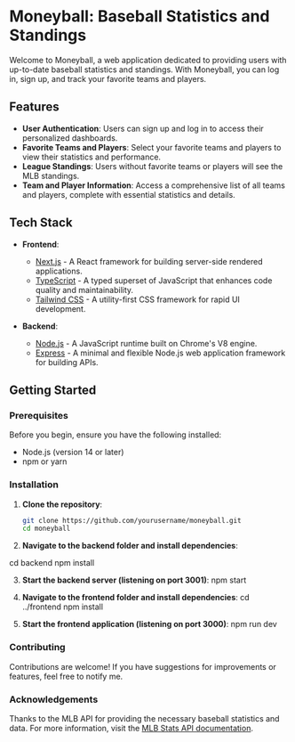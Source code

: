 # Moneyball: Baseball Statistics and Standings

Welcome to Moneyball, a web application dedicated to providing users with up-to-date baseball statistics and standings. With Moneyball, you can log in, sign up, and track your favorite teams and players.

## Features

- **User Authentication**: Users can sign up and log in to access their personalized dashboards.
- **Favorite Teams and Players**: Select your favorite teams and players to view their statistics and performance.
- **League Standings**: Users without favorite teams or players will see the MLB standings.
- **Team and Player Information**: Access a comprehensive list of all teams and players, complete with essential statistics and details.

## Tech Stack

- **Frontend**:

  - [Next.js](https://nextjs.org/) - A React framework for building server-side rendered applications.
  - [TypeScript](https://www.typescriptlang.org/) - A typed superset of JavaScript that enhances code quality and maintainability.
  - [Tailwind CSS](https://tailwindcss.com/) - A utility-first CSS framework for rapid UI development.

- **Backend**:
  - [Node.js](https://nodejs.org/) - A JavaScript runtime built on Chrome's V8 engine.
  - [Express](https://expressjs.com/) - A minimal and flexible Node.js web application framework for building APIs.

## Getting Started

### Prerequisites

Before you begin, ensure you have the following installed:

- Node.js (version 14 or later)
- npm or yarn

### Installation

1. **Clone the repository**:

   ```bash
   git clone https://github.com/yourusername/moneyball.git
   cd moneyball

   ```

2. **Navigate to the backend folder and install dependencies**:

cd backend
npm install

3. **Start the backend server (listening on port 3001)**:
   npm start

4. **Navigate to the frontend folder and install dependencies**:
   cd ../frontend
   npm install

5. **Start the frontend application (listening on port 3000)**:
   npm run dev

### Contributing

Contributions are welcome! If you have suggestions for improvements or features, feel free to notify me.

### Acknowledgements

Thanks to the MLB API for providing the necessary baseball statistics and data. For more information, visit the [MLB Stats API documentation](https://github.com/toddrob99/MLB-StatsAPI/wiki/Endpoints#url-httpsstatsapimlbcomapiverleague).
